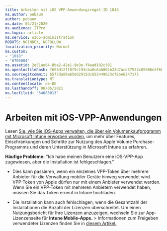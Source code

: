 ```yaml
---
title: Arbeiten mit iOS VPP-Anwendungsregel-ID 1018
ms.author: pebaum
author: pebaum
ms.date: 04/21/2020
ms.audience: ITPro
ms.topic: article
ms.service: o365-administration
ROBOTS: NOINDEX, NOFOLLOW
localization_priority: Normal
ms.custom:
- "1018"
- "6700004"
ms.assetid: 2e51ae64-8ba2-42e1-9e3e-f4aad102c391
ms.openlocfilehash: f693d12ff0f9c193cba0c6a6802b22d7acd37532c65986e5f6613e18c021f06b
ms.sourcegitcommit: b5f7da89a650d2915dc652449623c78be6247175
ms.translationtype: MT
ms.contentlocale: de-DE
ms.lasthandoff: 08/05/2021
ms.locfileid: "54083013"
---
```

# <a name="working-with-ios-vpp-applications"></a>Arbeiten mit iOS-VPP-Anwendungen

Lesen [Sie, wie Sie iOS-Apps verwalten, die über ein Volumenkaufprogramm mit Microsoft Intune erworben wurden,](https://docs.microsoft.com/intune/vpp-apps-ios) um mehr über Features, Einschränkungen und Schritte zur Nutzung des Apple Volume Purchase-Programms und deren Unterstützung in Microsoft Intune zu erfahren.
  
 **Häufige Probleme:** "Ich habe meinen Benutzern eine iOS-VPP-App zugewiesen, aber die Installation ist fehlgeschlagen."
  
- Dies kann passieren, wenn ein einzelnes VPP-Token über mehrere Anbieter für die Verwaltung mobiler Geräte hinweg verwendet wird. VPP-Token von Apple dürfen nur mit einem Anbieter verwendet werden. Wenn Sie ein VPP-Token mit mehreren Anbietern verwendet haben, müssen Sie das Token erneut in Intune hochladen.

- Die Installation kann auch fehlschlagen, wenn die Gesamtzahl der Installationen die Anzahl der Lizenzen überschreitet. Um einen Nutzungsbericht für Ihre Lizenzen anzuzeigen, wechseln Sie zur App-Lizenzenseite für **Intune Mobile-Apps.** \>  Informationen zum Freigeben verwendeter Lizenzen finden Sie in [diesem Artikel.](https://docs.microsoft.com/intune/vpp-apps-ios#revoking-app-licenses-and-deleting-tokens)
